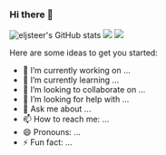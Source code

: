 ### Hi there 👋

![eljsteer's GitHub stats](https://github-readme-stats.vercel.app/api?username=eljsteer&theme=github_dark)
<img src="https://github-readme-stats.vercel.app/api?username=eljsteer&count_private=true&show_icons=true&include_all_commits=true&hide=stars&hide_rank=true&hide_border=true&theme=dark">  <img src="https://github-readme-stats.vercel.app/api/top-langs/?username=eljsteer&layout=compact&langs_count=6&hide_border=true&theme=dark">

Here are some ideas to get you started:

- 🔭 I’m currently working on ...
- 🌱 I’m currently learning ...
- 👯 I’m looking to collaborate on ...
- 🤔 I’m looking for help with ...
- 💬 Ask me about ...
- 📫 How to reach me: ...
- 😄 Pronouns: ...
- ⚡ Fun fact: ...

